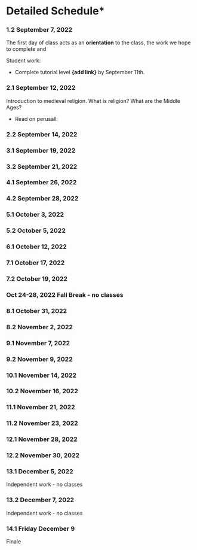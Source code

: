 # Detailed Schedule\*



### 1.2 September 7, 2022

The first day of class acts as an **orientation** to the class, the work we hope to complete and&#x20;

Student work:&#x20;

* Complete tutorial level **{add link}** by September 11th.&#x20;

### 2.1 September 12, 2022

Introduction to medieval religion. What is religion? What are the Middle Ages?

* Read on perusall:&#x20;

### 2.2 September 14, 2022



### 3.1 September 19, 2022



### 3.2 September 21, 2022



### 4.1 September 26, 2022



### 4.2 September 28, 2022



### 5.1 October 3, 2022



### 5.2 October 5, 2022



### 6.1 October 12, 2022



### 7.1 October 17, 2022



### 7.2 October 19, 2022



### **Oct 24-28, 2022 Fall Break - no classes**

### 8.1 October 31, 2022



### 8.2 November 2, 2022



### 9.1 November 7, 2022



### 9.2 November 9, 2022



### 10.1 November 14, 2022



### 10.2 November 16, 2022



### 11.1 November 21, 2022



### 11.2 November 23, 2022



### 12.1 November 28, 2022



### 12.2 November 30, 2022



### 13.1 December 5, 2022

Independent work - no classes

### 13.2 December 7, 2022

Independent work - no classes

### **14.1 Friday December 9**

Finale
